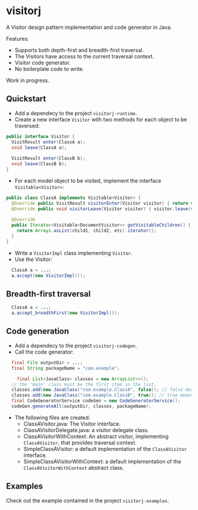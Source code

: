 # visitorj
A Visitor design pattern implementation and code generator in Java.

Features:
* Supports both depth-first and breadth-first traversal.
* The Visitors have access to the current traversal context.
* Visitor code generator.
* No boilerplate code to write.

Work in progress.

## Quickstart
* Add a dependecy to the project ```visitorj-runtime```.
* Create a new interface ```Visitor``` with two methods for each object to be traversed:
```java
public interface Visitor {
  VisitResult enter(ClassA a);
  void leave(ClassA a);
  
  VisitResult enter(ClassB b);
  void leave(ClassB b);
}
```

* For each model object to be visited, implement the interface ```Visitable<Visitor>```:
```java
public class ClassA implements Visitable<Visitor> {
  @Override public VisitResult visitorEnter(Visitor visitor) { return visitor.enter(visitor); }
  @Override public void visitorLeave(Visitor visitor) { visitor.leave(visitor); }
  
  @Override
  public Iterator<Visitable<DocumentVisitor>> getVisitableChildren() {
    return Arrays.asList(child1, child2, etc).iterator();
  }
}
```
* Write a ```VisitorImpl``` class implementing ```Visitor```.
* Use the Visitor:
```java
  ClassA a = ...;
  a.accept(new VisitorImpl());
```

## Breadth-first traversal
```java
  ClassA a = ...;
  a.accept_breadthFirst(new VisitorImpl());
```


## Code generation
* Add a dependecy to the project ```visitorj-codegen```.
* Call the code generator:
```java
  final File outputDir = ...;
  final String packageName = "com.example";

	final List<JavaClass> classes = new ArrayList<>();
  // the 'main' class must be the first item in the list.
  classes.add(new JavaClass("com.example.ClassA", false)); // false means the class does not reference itself in its children 
  classes.add(new JavaClass("com.example.ClassB", true)); // true means the class references itself in its children
  final CodeGeneratorService codeGen = new CodeGeneratorService();
  codeGen.generateAll(outputDir, classes, packageName);
```

* The following files are created:
  * ClassAVisitor.java: The Visitor interface.
  * ClassAVisitorDelegate.java: a visitor delegate class.
  * ClassAVisitorWithContext: An abstract visitor, implementing ```ClassAVisitor```, that provides traversal context.
  * SimpleClassAVisitor: a default implementation of the ```ClassAVisitor``` interface.
  * SimpleClassAVisitorWithContext: a default implementation of the ```ClassAVisitorWithContext``` abstract class.

## Examples
Check out the example contained in the project ```visitorj-examples```.
